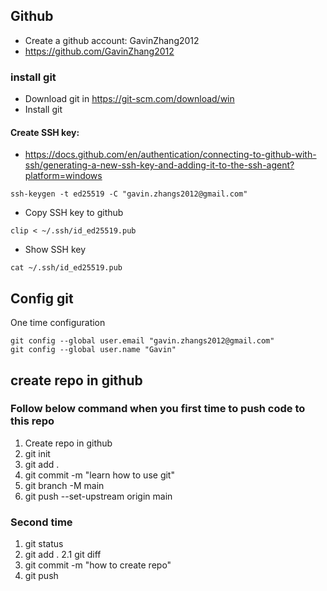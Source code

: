 ## Github
* Create a github account: GavinZhang2012
* https://github.com/GavinZhang2012

### install git
* Download git in https://git-scm.com/download/win
* Install git
#### Create SSH key: 
* https://docs.github.com/en/authentication/connecting-to-github-with-ssh/generating-a-new-ssh-key-and-adding-it-to-the-ssh-agent?platform=windows
```
ssh-keygen -t ed25519 -C "gavin.zhangs2012@gmail.com"
```
* Copy SSH key to github
```
clip < ~/.ssh/id_ed25519.pub
```
* Show SSH key
```
cat ~/.ssh/id_ed25519.pub
```

## Config git
One time configuration
```
git config --global user.email "gavin.zhangs2012@gmail.com"
git config --global user.name "Gavin"
```

## create repo in github
### Follow below command when you first time to push code to this repo
1. Create repo in github
2. git init
3. git add .
4. git commit -m "learn how to use git"
5. git branch -M main
6. git push --set-upstream origin main
### Second time
1. git status
2. git add .
2.1 git diff
3. git commit -m "how to create repo"
4. git push

